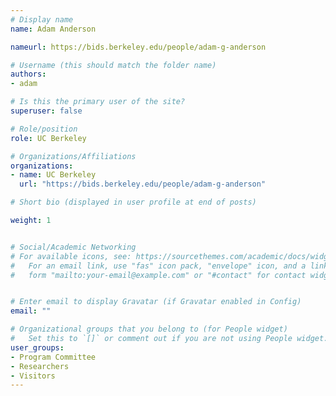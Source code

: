 ```yaml
---
# Display name
name: Adam Anderson

nameurl: https://bids.berkeley.edu/people/adam-g-anderson

# Username (this should match the folder name)
authors:
- adam

# Is this the primary user of the site?
superuser: false

# Role/position
role: UC Berkeley

# Organizations/Affiliations
organizations:
- name: UC Berkeley
  url: "https://bids.berkeley.edu/people/adam-g-anderson"

# Short bio (displayed in user profile at end of posts)

weight: 1


# Social/Academic Networking
# For available icons, see: https://sourcethemes.com/academic/docs/widgets/#icons
#   For an email link, use "fas" icon pack, "envelope" icon, and a link in the
#   form "mailto:your-email@example.com" or "#contact" for contact widget.


# Enter email to display Gravatar (if Gravatar enabled in Config)
email: ""

# Organizational groups that you belong to (for People widget)
#   Set this to `[]` or comment out if you are not using People widget.  
user_groups:
- Program Committee
- Researchers
- Visitors
---
```

